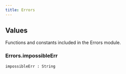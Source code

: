 ```yaml
---
title: Errors
---
```


## Values

Functions and constants included in the Errors module.

### Errors.**impossibleErr**

```grain
impossibleErr : String
```

